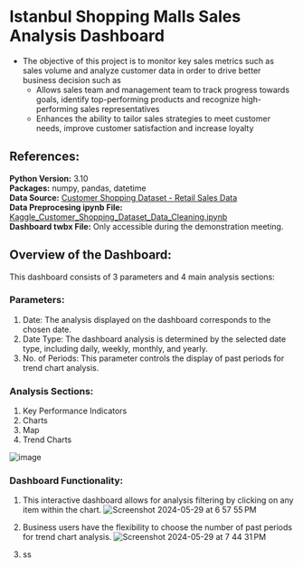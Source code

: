 # Istanbul Shopping Malls Sales Analysis Dashboard
- The objective of this project is to monitor key sales metrics such as sales volume and analyze customer data in order to drive better business decision such as
  - Allows sales team and management team to track progress towards goals, identify top-performing products and recognize high-performing sales representatives
  - Enhances the ability to tailor sales strategies to meet customer needs, improve customer satisfaction and increase loyalty

## References:
**Python Version:** 3.10 <br />
**Packages:** numpy, pandas, datetime <br />
**Data Source:** [Customer Shopping Dataset - Retail Sales Data](https://www.kaggle.com/datasets/mehmettahiraslan/customer-shopping-dataset) <br />
**Data Preprocesing ipynb File:** [Kaggle_Customer_Shopping_Dataset_Data_Cleaning.ipynb](https://github.com/rnlow22/shopping_mall_sales_dashboard/blob/main/Kaggle_Customer_Shopping_Dataset_Data_Cleaning.ipynb) <br />
**Dashboard twbx File:** Only accessible during the demonstration meeting.

## Overview of the Dashboard:
This dashboard consists of 3 parameters and 4 main analysis sections:
### Parameters:
1. Date: The analysis displayed on the dashboard corresponds to the chosen date.
2. Date Type: The dashboard analysis is determined by the selected date type, including daily, weekly, monthly, and yearly.
3. No. of Periods: This parameter controls the display of past periods for trend chart analysis.

### Analysis Sections:
1. Key Performance Indicators
2. Charts
3. Map
4. Trend Charts

![image](https://github.com/rnlow22/shopping_mall_sales_dashboard/assets/30455582/10938d84-4019-47a1-8a45-0f4b771f723b)

### Dashboard Functionality:
1. This interactive dashboard allows for analysis filtering by clicking on any item within the chart.
![Screenshot 2024-05-29 at 6 57 55 PM](https://github.com/rnlow22/shopping_mall_sales_dashboard/assets/30455582/37758361-d0a3-44c3-9e1a-32e50d6e87f1)

2. Business users have the flexibility to choose the number of past periods for trend chart analysis.
![Screenshot 2024-05-29 at 7 44 31 PM](https://github.com/rnlow22/shopping_mall_sales_dashboard/assets/30455582/1d52ac11-1f54-4add-aba0-3ddaff3215f8)

3. ss

